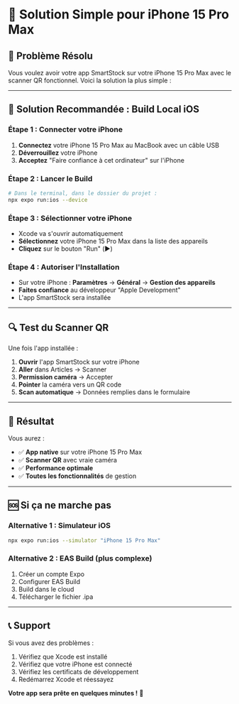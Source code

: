 # 📱 Solution Simple pour iPhone 15 Pro Max

## 🎯 **Problème Résolu**

Vous voulez avoir votre app SmartStock sur votre iPhone 15 Pro Max avec le scanner QR fonctionnel. Voici la solution la plus simple :

---

## 🚀 **Solution Recommandée : Build Local iOS**

### **Étape 1 : Connecter votre iPhone**
1. **Connectez** votre iPhone 15 Pro Max au MacBook avec un câble USB
2. **Déverrouillez** votre iPhone
3. **Acceptez** "Faire confiance à cet ordinateur" sur l'iPhone

### **Étape 2 : Lancer le Build**
```bash
# Dans le terminal, dans le dossier du projet :
npx expo run:ios --device
```

### **Étape 3 : Sélectionner votre iPhone**
- Xcode va s'ouvrir automatiquement
- **Sélectionnez** votre iPhone 15 Pro Max dans la liste des appareils
- **Cliquez** sur le bouton "Run" (▶️)

### **Étape 4 : Autoriser l'Installation**
- Sur votre iPhone : **Paramètres** → **Général** → **Gestion des appareils**
- **Faites confiance** au développeur "Apple Development"
- L'app SmartStock sera installée

---

## 🔍 **Test du Scanner QR**

Une fois l'app installée :

1. **Ouvrir** l'app SmartStock sur votre iPhone
2. **Aller** dans Articles → Scanner
3. **Permission caméra** → Accepter
4. **Pointer** la caméra vers un QR code
5. **Scan automatique** → Données remplies dans le formulaire

---

## 🎉 **Résultat**

Vous aurez :
- ✅ **App native** sur votre iPhone 15 Pro Max
- ✅ **Scanner QR** avec vraie caméra
- ✅ **Performance optimale**
- ✅ **Toutes les fonctionnalités** de gestion

---

## 🆘 **Si ça ne marche pas**

### **Alternative 1 : Simulateur iOS**
```bash
npx expo run:ios --simulator "iPhone 15 Pro Max"
```

### **Alternative 2 : EAS Build (plus complexe)**
1. Créer un compte Expo
2. Configurer EAS Build
3. Build dans le cloud
4. Télécharger le fichier .ipa

---

## 📞 **Support**

Si vous avez des problèmes :
1. Vérifiez que Xcode est installé
2. Vérifiez que votre iPhone est connecté
3. Vérifiez les certificats de développement
4. Redémarrez Xcode et réessayez

**Votre app sera prête en quelques minutes !** 🚀
